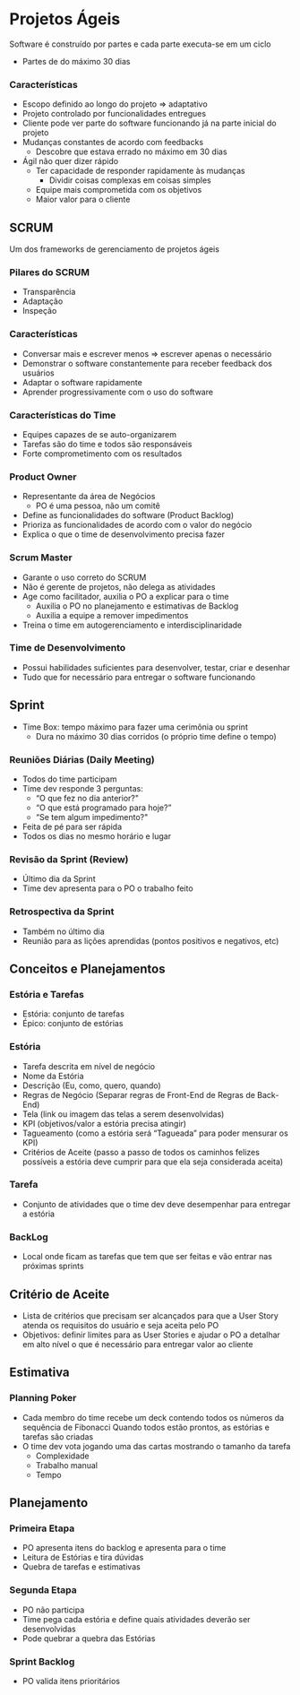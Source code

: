 # Projetos Ágeis
Software é construído por partes e cada parte executa-se em um ciclo
- Partes de do máximo 30 dias
### Características
- Escopo definido ao longo do projeto ⇒ adaptativo
- Projeto controlado por funcionalidades entregues
- Cliente pode ver parte do software funcionando já na parte inicial do projeto
- Mudanças constantes de acordo com feedbacks
  - Descobre que estava errado no máximo em 30 dias
- Ágil não quer dizer rápido
  - Ter capacidade de responder rapidamente às mudanças
    - Dividir coisas complexas em coisas simples
  - Equipe mais comprometida com os objetivos
  - Maior valor para o cliente

## SCRUM
Um dos frameworks de gerenciamento de projetos ágeis

### Pilares do SCRUM
- Transparência
- Adaptação
- Inspeção

### Características
- Conversar mais e escrever menos ⇒ escrever apenas o necessário
- Demonstrar o software constantemente para receber feedback dos usuários
- Adaptar o software rapidamente
- Aprender progressivamente com o uso do software

### Características do Time
- Equipes capazes de se auto-organizarem
- Tarefas são do time e todos são responsáveis
- Forte comprometimento com os resultados

### Product Owner
- Representante da área de Negócios
  - PO é uma pessoa, não um comitê
- Define as funcionalidades do software (Product Backlog)
- Prioriza as funcionalidades de acordo com o valor do negócio
- Explica o que o time de desenvolvimento precisa fazer

### Scrum Master
- Garante o uso correto do SCRUM
- Não é gerente de projetos, não delega as atividades
- Age como facilitador, auxilia o PO a explicar para o time
  - Auxilia o PO no planejamento e estimativas de Backlog
  - Auxilia a equipe a remover impedimentos
- Treina o time em autogerenciamento e interdisciplinaridade

### Time de Desenvolvimento
- Possui habilidades suficientes para desenvolver, testar, criar e desenhar
- Tudo que for necessário para entregar o software funcionando

## Sprint
- Time Box: tempo máximo para fazer uma cerimônia ou sprint
  - Dura no máximo 30 dias corridos (o próprio time define o tempo)

### Reuniões Diárias (Daily Meeting)
- Todos do time participam
- Time dev responde 3 perguntas: 
  - “O que fez no dia anterior?"
  - “O que está programado para hoje?”
  - “Se tem algum impedimento?"
- Feita de pé para ser rápida
- Todos os dias no mesmo horário e lugar

### Revisão da Sprint (Review)
- Último dia da Sprint
- Time dev apresenta para o PO o trabalho feito

### Retrospectiva da Sprint
- Também no último dia
- Reunião para as lições aprendidas (pontos positivos e negativos, etc)

## Conceitos e Planejamentos

### Estória e Tarefas
- Estória: conjunto de tarefas
- Épico: conjunto de estórias

### Estória
- Tarefa descrita em nível de negócio
- Nome da Estória
- Descrição (Eu, como, quero, quando)
- Regras de Negócio (Separar regras de Front-End de Regras de Back-End)
- Tela (link ou imagem das telas a serem desenvolvidas)
- KPI (objetivos/valor a estória precisa atingir)
- Tagueamento (como a estória será “Tagueada” para poder mensurar os KPI)
- Critérios de Aceite (passo a passo de todos os caminhos felizes possíveis a estória deve cumprir para que ela seja considerada aceita)

### Tarefa
- Conjunto de atividades que o time dev deve desempenhar para entregar a estória

### BackLog
- Local onde ficam as tarefas que tem que ser feitas e vão entrar nas próximas sprints

## Critério de Aceite
- Lista de critérios que precisam ser alcançados para que a User Story atenda os requisitos do usuário e seja aceita pelo PO
- Objetivos: definir limites para as User Stories e ajudar o PO a detalhar em alto nível o que é necessário para entregar valor ao cliente

## Estimativa
### Planning Poker
- Cada membro do time recebe um deck contendo todos os números da sequência de Fibonacci
Quando todos estão prontos, as estórias e tarefas são criadas
- O time dev vota jogando uma das cartas mostrando o tamanho da tarefa
  - Complexidade
  - Trabalho manual
  - Tempo

## Planejamento
### Primeira Etapa
- PO apresenta itens do backlog e apresenta para o time
- Leitura de Estórias e tira dúvidas
- Quebra de tarefas e estimativas

### Segunda Etapa
- PO não participa
- Time pega cada estória e define quais atividades deverão ser desenvolvidas
- Pode quebrar a quebra das Estórias

### Sprint Backlog
- PO valida itens prioritários
